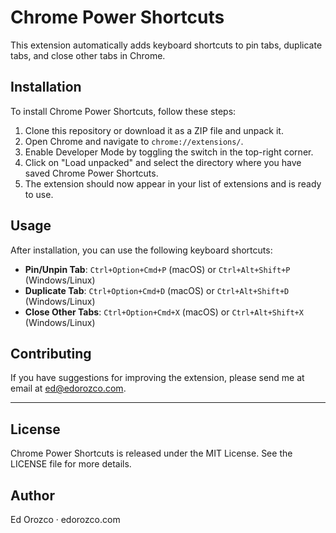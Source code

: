 # Chrome Power Shortcuts

This extension automatically adds keyboard shortcuts to pin tabs, duplicate tabs, and close other tabs in Chrome.


## Installation

To install Chrome Power Shortcuts, follow these steps:

1. Clone this repository or download it as a ZIP file and unpack it.
2. Open Chrome and navigate to `chrome://extensions/`.
3. Enable Developer Mode by toggling the switch in the top-right corner.
4. Click on "Load unpacked" and select the directory where you have saved Chrome Power Shortcuts.
5. The extension should now appear in your list of extensions and is ready to use.

## Usage

After installation, you can use the following keyboard shortcuts:

- **Pin/Unpin Tab**: `Ctrl+Option+Cmd+P` (macOS) or `Ctrl+Alt+Shift+P` (Windows/Linux)
- **Duplicate Tab**: `Ctrl+Option+Cmd+D` (macOS) or `Ctrl+Alt+Shift+D` (Windows/Linux)
- **Close Other Tabs**: `Ctrl+Option+Cmd+X` (macOS) or `Ctrl+Alt+Shift+X` (Windows/Linux)


## Contributing

If you have suggestions for improving the extension, please send me at email at ed@edorozco.com.

---

## License

Chrome Power Shortcuts is released under the MIT License. See the LICENSE file for more details.


## Author

Ed Orozco · edorozco.com


